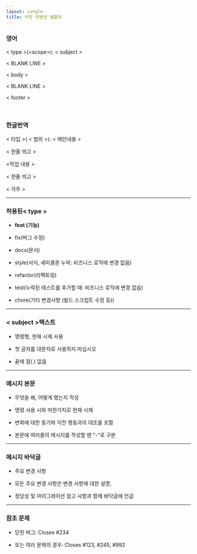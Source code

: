 ```yaml
---
layout: single
title: 커밋 컨벤션 템플릿
---
```



### 영어
&lt; type &gt;(<scope&gt;): &lt; subject &gt;	


&lt; BLANK LINE &gt;			


&lt; body &gt;		


&lt; BLANK LINE &gt;		


&lt; footer &gt;		


<br>

### 한글번역


&lt; 타입 &gt;( &lt; 범위 &gt;): &lt; 메인내용 &gt;


&lt; 한줄 띄고 &gt;


&lt;작업 내용 &gt;


&lt; 한줄 띄고 &gt;


&lt; 각주 &gt;


___



### 허용된&lt; type &gt;


- **feat (기능)**


- fix(버그 수정)


- docs(문서)


- style(서식, 세미콜론 누락: 비즈니스 로직에 변경 없음)


- refactor(리팩토링)


- test(누락된 테스트를 추가할 때: 비즈니스 로직에 변경 없음)


- chore(기타 변경사항 (빌드 스크립트 수정 등))


___


### &lt; subject &gt;텍스트


- 명령형, 현재 시제 사용


- 첫 글자를 대문자로 사용하지 마십시오


- 끝에 점(.) 없음

___

### 메시지 본문
- 무엇을 왜, 어떻게 했는지 작성


- 명령 사용 시와 마찬가지로 현재 시제


- 변화에 대한 동기와 이전 행동과의 대조를 포함


- 본문에 여러줄의 메시지를 작성할 땐 "-"로 구분

___

### 메시지 바닥글

- 주요 변경 사항


- 모든 주요 변경 사항은 변경 사항에 대한 설명, 


- 정당성 및 마이그레이션 참고 사항과 함께 바닥글에 언급


___

### 참조 문제


- 닫힌 버그: Closes #234


- 또는 여러 문제의 경우: Closes #123, #245, #992


